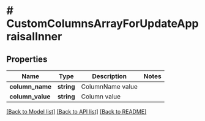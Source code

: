 # # CustomColumnsArrayForUpdateAppraisalInner

## Properties

Name | Type | Description | Notes
------------ | ------------- | ------------- | -------------
**column_name** | **string** | ColumnName value |
**column_value** | **string** | Column value |

[[Back to Model list]](../../README.md#models) [[Back to API list]](../../README.md#endpoints) [[Back to README]](../../README.md)
